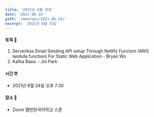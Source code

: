 ```yaml
---
title: '2021년 6월 모임'
date: '2021-06-24'
path: '/meetups/2021-06-24/'
excerpt: '2021년 6월 모임'
---
```


#### 토픽 🚀

1. Serverless Email Sending API setup Through Netlify Function
     (AWS lambda function) For Static Web Application - Bryan Wo
2. Kafka Basic - Jin Park

#### 시간 ⏰

- 2021년 6월 24일 오후 7:30

#### 장소 ‍🚶

- Zoom 멜번한국어학교 스폰

